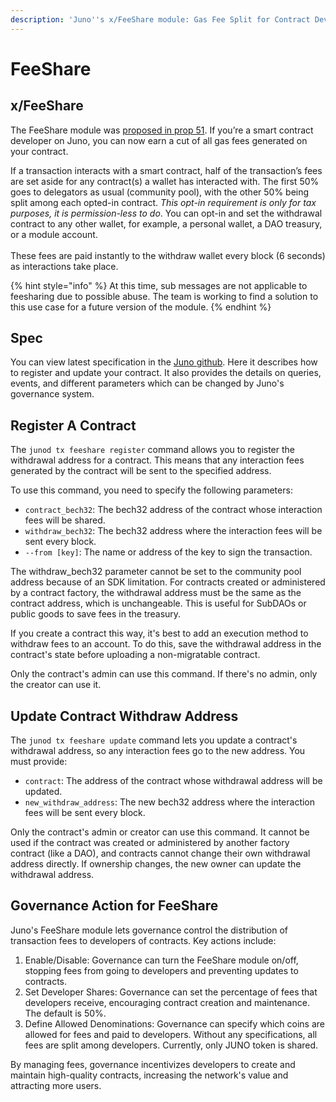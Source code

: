 ```yaml
---
description: 'Juno''s x/FeeShare module: Gas Fee Split for Contract Developers'
---
```


# FeeShare

## x/FeeShare

The FeeShare module was [proposed in prop 51](https://www.mintscan.io/juno/proposals/51). If you’re a smart contract developer on Juno, you can now earn a cut of all gas fees generated on your contract.

If a transaction interacts with a smart contract, half of the transaction’s fees are set aside for any contract(s) a wallet has interacted with. The first 50% goes to delegators as usual (community pool), with the other 50% being split among each opted-in contract. _This opt-in requirement is only for tax purposes, it is permission-less to do_. You can opt-in and set the withdrawal contract to any other wallet, for example, a personal wallet, a DAO treasury, or a module account.\
\
These fees are paid instantly to the withdraw wallet every block (6 seconds) as interactions take place.

{% hint style="info" %}
At this time, sub messages are not applicable to feesharing due to possible abuse. The team is working to find a solution to this use case for a future version of the module.
{% endhint %}

## Spec

You can view latest specification in the [Juno github](https://github.com/CosmosContracts/juno/tree/main/x/feeshare/spec). Here it describes how to register and update your contract. It also provides the details on queries, events, and different parameters which can be changed by Juno's governance system.

## Register A Contract

The `junod tx feeshare register` command allows you to register the withdrawal address for a contract. This means that any interaction fees generated by the contract will be sent to the specified address.

To use this command, you need to specify the following parameters:

* `contract_bech32`: The bech32 address of the contract whose interaction fees will be shared.
* `withdraw_bech32`: The bech32 address where the interaction fees will be sent every block.
* `--from [key]`: The name or address of the key to sign the transaction.

The withdraw\_bech32 parameter cannot be set to the community pool address because of an SDK limitation. For contracts created or administered by a contract factory, the withdrawal address must be the same as the contract address, which is unchangeable. This is useful for SubDAOs or public goods to save fees in the treasury.

If you create a contract this way, it's best to add an execution method to withdraw fees to an account. To do this, save the withdrawal address in the contract's state before uploading a non-migratable contract.

Only the contract's admin can use this command. If there's no admin, only the creator can use it.

## Update Contract Withdraw Address

The `junod tx feeshare update` command lets you update a contract's withdrawal address, so any interaction fees go to the new address. You must provide:

* `contract`: The address of the contract whose withdrawal address will be updated.
* `new_withdraw_address`: The new bech32 address where the interaction fees will be sent every block.

Only the contract's admin or creator can use this command. It cannot be used if the contract was created or administered by another factory contract (like a DAO), and contracts cannot change their own withdrawal address directly. If ownership changes, the new owner can update the withdrawal address.

## Governance Action for FeeShare

Juno's FeeShare module lets governance control the distribution of transaction fees to developers of contracts. Key actions include:

1. Enable/Disable: Governance can turn the FeeShare module on/off, stopping fees from going to developers and preventing updates to contracts.
2. Set Developer Shares: Governance can set the percentage of fees that developers receive, encouraging contract creation and maintenance. The default is 50%.
3. Define Allowed Denominations: Governance can specify which coins are allowed for fees and paid to developers. Without any specifications, all fees are split among developers. Currently, only JUNO token is shared.

By managing fees, governance incentivizes developers to create and maintain high-quality contracts, increasing the network's value and attracting more users.
